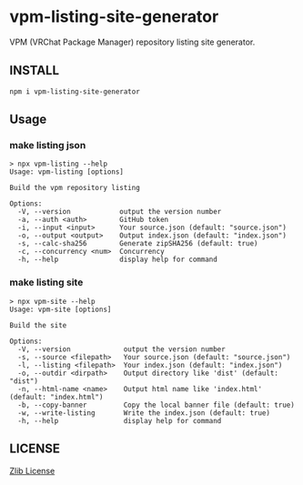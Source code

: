 # vpm-listing-site-generator

VPM (VRChat Package Manager) repository listing site generator.

## INSTALL

```
npm i vpm-listing-site-generator
```

## Usage

### make listing json

```
> npx vpm-listing --help
Usage: vpm-listing [options]

Build the vpm repository listing

Options:
  -V, --version            output the version number
  -a, --auth <auth>        GitHub token
  -i, --input <input>      Your source.json (default: "source.json")
  -o, --output <output>    Output index.json (default: "index.json")
  -s, --calc-sha256        Generate zipSHA256 (default: true)
  -c, --concurrency <num>  Concurrency
  -h, --help               display help for command
```

### make listing site

```
> npx vpm-site --help    
Usage: vpm-site [options]

Build the site

Options:
  -V, --version             output the version number
  -s, --source <filepath>   Your source.json (default: "source.json")
  -l, --listing <filepath>  Your index.json (default: "index.json")
  -o, --outdir <dirpath>    Output directory like 'dist' (default: "dist")
  -n, --html-name <name>    Output html name like 'index.html' (default: "index.html")
  -b, --copy-banner         Copy the local banner file (default: true)
  -w, --write-listing       Write the index.json (default: true)
  -h, --help                display help for command
```

## LICENSE

[Zlib License](LICENSE)
